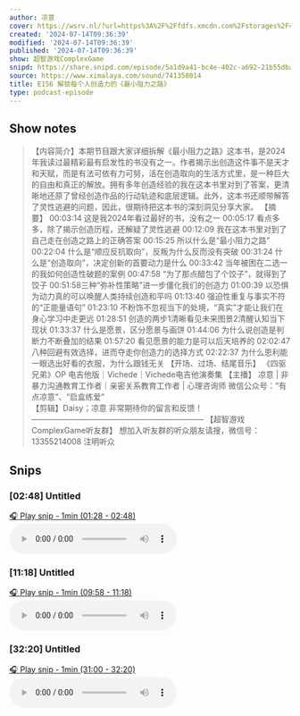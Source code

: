 ```yaml
---
author: 凉意
cover: https://wsrv.nl/?url=https%3A%2F%2Ffdfs.xmcdn.com%2Fstorages%2F4d1e-audiofreehighqps%2F7E%2F39%2FCMCoOSEDXNxhAAOwEQBdODX4.jpeg&w=200&h=200
created: '2024-07-14T09:36:39'
modified: '2024-07-14T09:36:39'
published: '2024-07-14T09:36:39'
show: 超智游戏ComplexGame
snipd: https://share.snipd.com/episode/5a1d9a41-bc4e-402c-a692-21b55dba88be
source: https://www.ximalaya.com/sound/741358014
title: E156 解锁每个人创造力的《最小阻力之路》
type: podcast-episode
---
```



## Show notes
> 【内容简介】本期节目跟大家详细拆解《最小阻力之路》这本书，是2024年我读过最精彩最有启发性的书没有之一。作者揭示出创造这件事不是天才和天赋，而是有法可依有力可努，活在创造取向的生活方式里，是一种巨大的自由和真正的解放。拥有多年创造经验的我在这本书里对到了答案，更清晰地还原了曾经创造作品的行动轨迹和底层逻辑。此外，这本书还顺带解答了灵性逃避的问题，因此，很期待把这本书的深刻洞见分享大家。  【摘要】 00:03:14 这是我2024年看过最好的书，没有之一 00:05:17 看点多多，除了揭示创造历程，还解疑了灵性逃避 00:12:09 我在这本书里对到了自己走在创造之路上的正确答案         00:15:25 所以什么是“最小阻力之路” 00:22:04 什么是“顺应反抗取向”，反叛为什么反而没有突破 00:31:24 什么是“创造取向”，决定创新的首要动力是什么 00:33:42 当年被困在二选一的我如何创造性破题的案例 00:47:58 “为了那点醋包了个饺子”，就得到了饺子 00:51:58三种“弥补性策略”进一步僵化我们的创造力 01:00:39 以恐惧为动力真的可以唤醒人类持续创造和平吗 01:13:40 强迫性重复与事实不符的“正能量语句” 01:23:10 不粉饰不忽视当下的处境，“真实”才能让我们在身心学习中走更远 01:28:51 创造的两步1清晰看见未来图景2清醒认知当下现状 01:33:37 什么是愿景，区分愿景与画饼 01:44:06 为什么说创造是判断力不断叠加的结果 01:57:20 看见愿景的能力是可以后天培养的 02:02:47 八种回避有效选择，进而夺走你创造力的选择方式  02:22:37 为什么恩利能一眼选出好看的衣服，为什么跟钱无关  【开场、过场、结尾音乐】 《四驱兄弟》OP 电吉他版｜Vichede｜Vichede电吉他演奏集  【主播】 凉意 | 非暴力沟通教育工作者｜亲密关系教育工作者 | 心理咨询师 微信公众号：“有点凉意”、“启盒练爱”  
> 【剪辑】Daisy；凉意
> 非常期待你的留言和反馈！ —————————————————————— 【超智游戏ComplexGame听友群】 想加入听友群的听众朋友请搜，微信号：13355214008 注明听众

## Snips
### [02:48] Untitled
[🎧 Play snip - 1min️ (01:28 - 02:48)](https://share.snipd.com/snip/e863286e-e8fd-429b-9e33-fa5fee39eb11)
<audio controls> <source src="https://jt.ximalaya.com//GKwRIJEKabHlA0Y4sALw70uV.m4a?channel=rss&album_id=42691234&track_id=741358014&uid=72451381&jt=https://aod.cos.tx.xmcdn.com/storages/fbd3-audiofreehighqps/4C/60/GKwRIJEKabHlA0Y4sALw70uV.m4a#t=01:28,02:48"> </audio>
### [11:18] Untitled
[🎧 Play snip - 1min️ (09:58 - 11:18)](https://share.snipd.com/snip/056047a3-38ff-4a25-b0a3-5857d6691acc)
<audio controls> <source src="https://jt.ximalaya.com//GKwRIJEKabHlA0Y4sALw70uV.m4a?channel=rss&album_id=42691234&track_id=741358014&uid=72451381&jt=https://aod.cos.tx.xmcdn.com/storages/fbd3-audiofreehighqps/4C/60/GKwRIJEKabHlA0Y4sALw70uV.m4a#t=09:58,11:18"> </audio>
### [32:20] Untitled
[🎧 Play snip - 1min️ (31:00 - 32:20)](https://share.snipd.com/snip/10b3c539-832a-4fee-8dfc-30b3fce94d1b)
<audio controls> <source src="https://jt.ximalaya.com//GKwRIJEKabHlA0Y4sALw70uV.m4a?channel=rss&album_id=42691234&track_id=741358014&uid=72451381&jt=https://aod.cos.tx.xmcdn.com/storages/fbd3-audiofreehighqps/4C/60/GKwRIJEKabHlA0Y4sALw70uV.m4a#t=31:00,32:20"> </audio>
